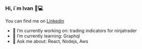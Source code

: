 ### Hi, i´m Ivan 👋💻

You can find me on [Linkedin](https://www.linkedin.com/in/ivan-cabrera-334020137/)

- 🔭 I’m currently working on: trading indicators for ninjatrader
- 🌱 I’m currently learning: Graphql
- 💬 Ask me about: React, Nodejs, Aws


